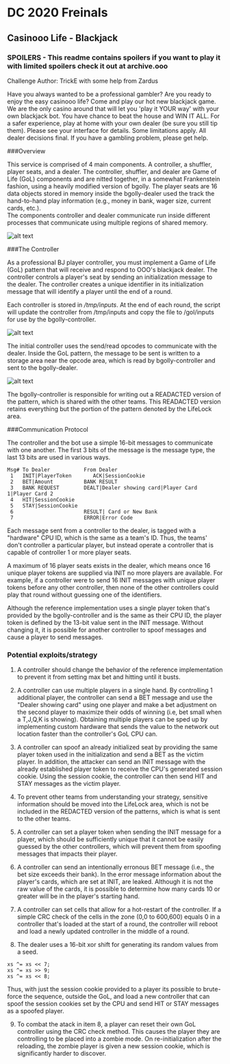 # DC 2020 Freinals
## Casinooo Life - Blackjack
### SPOILERS - This readme contains spoilers if you want to play it with limited spoilers check it out at archive.ooo
Challenge Author: TrickE with some help from Zardus

Have you always wanted to be a professional gambler?  Are you ready to enjoy the easy casinooo life? Come and play our hot new blackjack game. We are the only casino around that will let you 'play it YOUR way' with your own blackjack bot. You have chance to beat the house and WIN IT ALL. For a safer experience, play at home with your own dealer (be sure you still tip them). Please see your interface for details. Some limitations apply. All dealer decisions final. If you have a gambling problem, please get help.

###Overview

This service is comprised of 4 main components. A controller, a shuffler, player seats, and a dealer. The controller, shuffler, and dealer are Game of Life (GoL) components and are nitted together, in a somewhat Frankenstein fashion, using a heavily modified version of bgolly. The player seats are 16 data objects stored in memory inside the bgolly-dealer used the track the hand-to-hand play information (e.g., money in bank, wager size, current cards, etc.).   
The components controller and dealer communicate run inside different processes that communicate using multiple regions of shared memory. 

![alt text](https://github.com/o-o-overflow/dc2020f-casinooo-life-blackjack/blob/master/overview-diagram.png?raw=true)


###The Controller

As a professional BJ player controller, you must implement a Game of Life (GoL) pattern that will receive and respond to OOO's blackjack dealer. The controller controls a player's seat by sending an initialization message to the dealer. The controller creates a unique identifier in its initialization message that will identify a player until the end of a round.  

Each controller is stored in */tmp/inputs*. At the end of each round, the script will update the controller from /tmp/inputs and copy the file to /gol/inputs for use by the bgolly-controller.

![alt text](https://github.com/o-o-overflow/dc2020f-casinooo-life-blackjack/blob/master/controller.png?raw=true)

The initial controller uses the send/read opcodes to communicate with the dealer. Inside the GoL pattern, the message to be sent is written to a storage area near the opcode area, which is read by bgolly-controller and sent to the bgolly-dealer.

![alt text](https://github.com/o-o-overflow/dc2020f-casinooo-life-blackjack/blob/master/network-input.png?raw=true)
  
The bgolly-controller is responsible for writing out a READACTED version of the pattern, which is shared with the other teams. This READACTED version retains everything but the portion of the pattern denoted by the  LifeLock area.

###Communication Protocol

The controller and the bot use a simple 16-bit messages to communicate with one another. The first 3 bits of the message is the message type, the last 13 bits are used in various ways. 
```
Msg# To Dealer           From Dealer
 1   INIT|PlayerToken       ACK|SessionCookie
 2   BET|Amount          BANK RESULT
 3   BANK REQUEST        DEALT|Dealer showing card|Player Card 1|Player Card 2
 4   HIT|SessionCookie            
 5   STAY|SessionCookie
 6                       RESULT| Card or New Bank
 7                       ERROR|Error Code
```
Each message sent from a controller to the dealer, is tagged with a "hardware" CPU ID, which is the same as a team's ID. Thus, the teams' don't controller a particular player, but instead operate a controller that is capable of controller 1 or more player seats. 

A maximum of 16 player seats exists in the dealer, which means once 16 unique player tokens are supplied via INIT no more players are available. For example, if a controller were to send 16 INIT messages with unique player tokens before any other controller, then none of the other controllers could play that round without guessing one of the identifiers.

Although the reference implementation uses a single player token that's provided by the bgolly-controller and is the same as their CPU ID, the player token is defined by the 13-bit value sent in the INIT message. Without changing it, it is possible for another controller to spoof messages and cause a player to send messages. 

### Potential exploits/strategy

1. A controller should change the behavior of the reference implementation to prevent it from setting max bet and hitting until it busts.

2. A controller can use multiple players in a single hand. By controlling 1 additional player, the controller can send a BET message and use the "Dealer showing card" using one player and make a bet adjustment on the second player to maximize their odds of winning (i.e, bet small when a T,J,Q,K is showing). Obtaining multiple players can be sped up by implementing custom hardware that sends the value to the network out location faster than the controller's GoL CPU can. 

3. A controller can spoof an already initialized seat by providing the same player token used in the initialization and send a BET as the victim player. In addition, the attacker can send an INIT message with the already established player token to receive the CPU's generated session cookie. Using the session cookie, the controller can then send HIT and STAY messages as the victim player.

4. To prevent other teams from understanding your strategy, sensitive information should be moved into the LifeLock area, which is not be included in the REDACTED version of the patterns, which is what is sent to the other teams.

5. A controller can set a player token when sending the INIT message for a player, which should be sufficiently unique that it cannot be easily guessed by the other controllers, which will prevent them from spoofing messages that impacts their player.

6. A controller can send an intentionally erronous BET message (i.e., the bet size exceeds their bank). In the error message information about the player's cards, which are set at INIT, are leaked. Although it is not the raw value of the cards, it is possible to determine how many cards 10 or greater will be in the player's starting hand.    

7. A controller can set cells that allow for a hot-restart of the controller. If a simple CRC check of the cells in the zone (0,0 to 600,600) equals 0 in a controller that's loaded at the start of a round, the controller will reboot and load a newly updated controller in the middle of a round. 

8. The dealer uses a 16-bit xor shift for generating its random values from a seed. 
```
xs ^= xs << 7;
xs ^= xs >> 9;
xs ^= xs << 8;
```
Thus, with just the session cookie provided to a player its possible to brute-force the sequence, outside the GoL, and load a new controller that can spoof the session cookies set by the CPU and send HIT or STAY messages as a spoofed player.

9. To combat the atack in item 8, a player can reset their own GoL controller using the CRC check method. This causes the player they are controlling to be placed into a zombie mode. On re-initialization after the reloading, the zombie player is given a new session cookie, which is significantly harder to discover. 

    




 
  




  

